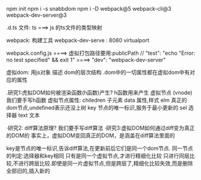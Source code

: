npm init
npm i -s snabbdom
npm i -D webpack@5 webpack-cli@3 webpack-dev-server@3


.d.ts 文件:
 ts ===> js  的ts文件的类型映射

 webpack: 构建工具
 webpack-dev-serve : 8080 virtualport

webpack.config.js ====> 虚拟打包路径要用:publicPath
// "test": "echo \"Error: no test specified\" && exit 1"  ====> "dev": "webpack-dev-server"


虚拟dom: 用js对象 描述 dom的层次结构 .dom中的一切属性都在虚拟dom中有对应的属性

.研究1:虎拟DOM如何被渲染函数(h函数)产生?    h函数用来产生 虚拟节点 (vnode)
        我们要手写h函数
虚拟节点属性:
            chiledren      子元素
            data    属性,样式
            elm     真正的dom节点,undefined表示还没上树
            key     节点的唯一标识,服务于最小更新的
            sel     选择器
            text    文本
            
·研究2: diff算法原理?
        我们要手写diff算法
·研究3:虚拟DOM如何通过diff变为真正的DOM的
        事实上，虚拟DOM变回真正的DOM，是涵盖在diff算法里面的

key是节点的唯一标识,告诉diff算法,在更新前后它们是同一个dom节点. 同一节点的判定:选择器和key相同
只有是同一个虚拟节点,才进行精细化比较
只进行同层比较,不进行跨层比较.即使是同一片虚拟节点,但是跨层了,精细化比较失效,而是删除全部旧的,插入新的